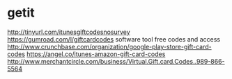 getit
=====
http://tinyurl.com/itunesgiftcodesnosurvey
https://gumroad.com/l/giftcardcodes
software tool free codes and access
http://www.crunchbase.com/organization/google-play-store-gift-card-codes
https://angel.co/itunes-amazon-gift-card-codes
http://www.merchantcircle.com/business/Virtual.Gift.card.Codes..989-866-5564
